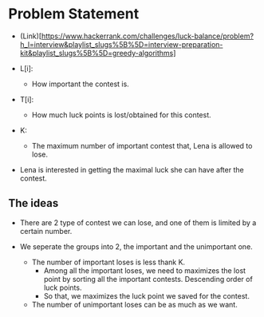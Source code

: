 # Problem Statement

* (Link)[https://www.hackerrank.com/challenges/luck-balance/problem?h_l=interview&playlist_slugs%5B%5D=interview-preparation-kit&playlist_slugs%5B%5D=greedy-algorithms]

* L[i]:
  * How important the contest is.

* T[i]:
  * How much luck points is lost/obtained for this contest.

* K:
  * The maximum number of important contest that, Lena is allowed to lose.

* Lena is interested in getting the maximal luck she can have after the contest.

## The ideas

* There are 2 type of contest we can lose, and one of them is limited by a certain number.

* We seperate the groups into 2, the important and the unimportant one.
  * The number of important loses is less thank K.
    * Among all the important loses, we need to maximizes the lost point by sorting all the important contests. 
    Descending order of luck points. 
    * So that, we maximizes the luck point we saved for the contest.
  * The number of unimportant loses can be as much as we want.

